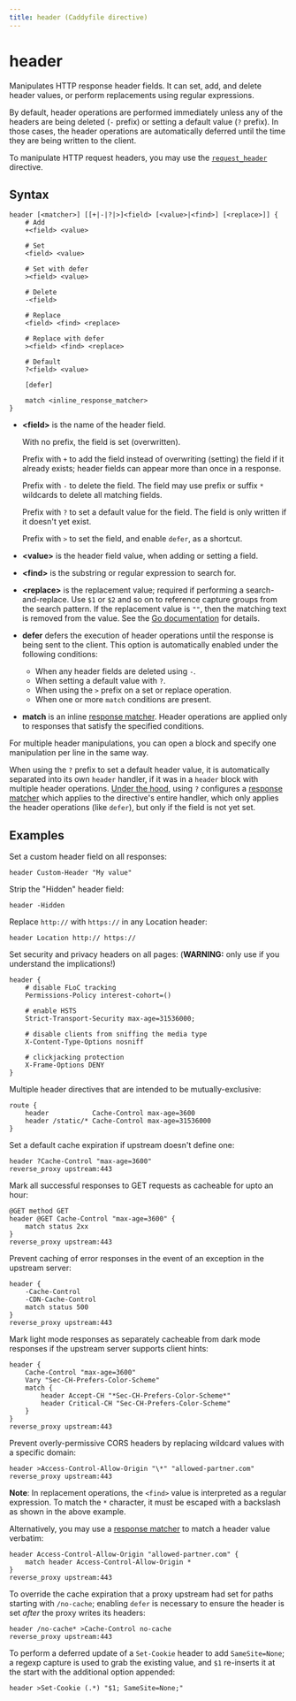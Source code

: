 ```yaml
---
title: header (Caddyfile directive)
---
```


# header

Manipulates HTTP response header fields. It can set, add, and delete header values, or perform replacements using regular expressions.

By default, header operations are performed immediately unless any of the headers are being deleted (`-` prefix) or setting a default value (`?` prefix). In those cases, the header operations are automatically deferred until the time they are being written to the client.

To manipulate HTTP request headers, you may use the [`request_header`](request_header) directive.


## Syntax

```caddy-d
header [<matcher>] [[+|-|?|>]<field> [<value>|<find>] [<replace>]] {
	# Add
	+<field> <value>

	# Set
	<field> <value>

	# Set with defer
	><field> <value>

	# Delete
	-<field>

	# Replace
	<field> <find> <replace>

	# Replace with defer
	><field> <find> <replace>

	# Default
	?<field> <value>

	[defer]

	match <inline_response_matcher>
}
```

- **&lt;field&gt;** is the name of the header field.

  With no prefix, the field is set (overwritten).

  Prefix with `+` to add the field instead of overwriting (setting) the field if it already exists; header fields can appear more than once in a response.

  Prefix with `-` to delete the field. The field may use prefix or suffix `*` wildcards to delete all matching fields.

  Prefix with `?` to set a default value for the field. The field is only written if it doesn't yet exist.

  Prefix with `>` to set the field, and enable `defer`, as a shortcut.

- **&lt;value&gt;** is the header field value, when adding or setting a field.

- **&lt;find&gt;** is the substring or regular expression to search for.

- **&lt;replace&gt;** is the replacement value; required if performing a search-and-replace. Use `$1` or `$2` and so on to reference capture groups from the search pattern. If the replacement value is `""`, then the matching text is removed from the value. See the [Go documentation](https://golang.org/pkg/regexp/#Regexp.Expand) for details.

- **defer** defers the execution of header operations until the response is being sent to the client. This option is automatically enabled under the following conditions:
	- When any header fields are deleted using `-`.
	- When setting a default value with `?`.
	- When using the `>` prefix on a set or replace operation.
	- When one or more `match` conditions are present.

- **match** <span id="match"/> is an inline [response matcher](/docs/caddyfile/response-matchers). Header operations are applied only to responses that satisfy the specified conditions.

For multiple header manipulations, you can open a block and specify one manipulation per line in the same way.

When using the `?` prefix to set a default header value, it is automatically separated into its own `header` handler, if it was in a `header` block with multiple header operations. [Under the hood](/docs/modules/http.handlers.headers#response/require), using `?` configures a [response matcher](/docs/caddyfile/response-matchers) which applies to the directive's entire handler, which only applies the header operations (like `defer`), but only if the field is not yet set.


## Examples

Set a custom header field on all responses:

```caddy-d
header Custom-Header "My value"
```

Strip the "Hidden" header field:

```caddy-d
header -Hidden
```

Replace `http://` with `https://` in any Location header:

```caddy-d
header Location http:// https://
```

Set security and privacy headers on all pages: (**WARNING:** only use if you understand the implications!)

```caddy-d
header {
	# disable FLoC tracking
	Permissions-Policy interest-cohort=()

	# enable HSTS
	Strict-Transport-Security max-age=31536000;

	# disable clients from sniffing the media type
	X-Content-Type-Options nosniff

	# clickjacking protection
	X-Frame-Options DENY
}
```

Multiple header directives that are intended to be mutually-exclusive:

```caddy-d
route {
	header           Cache-Control max-age=3600
	header /static/* Cache-Control max-age=31536000
}
```

Set a default cache expiration if upstream doesn't define one:

```caddy-d
header ?Cache-Control "max-age=3600"
reverse_proxy upstream:443
```

Mark all successful responses to GET requests as cacheable for upto an hour:

```caddy-d
@GET method GET
header @GET Cache-Control "max-age=3600" {
	match status 2xx
}
reverse_proxy upstream:443
```

Prevent caching of error responses in the event of an exception in the upstream server:

```caddy-d
header {
	-Cache-Control
	-CDN-Cache-Control
	match status 500
}
reverse_proxy upstream:443
```

Mark light mode responses as separately cacheable from dark mode responses if the upstream server supports client hints:
```caddy-d
header {
	Cache-Control "max-age=3600"
	Vary "Sec-CH-Prefers-Color-Scheme"
	match {
		header Accept-CH "*Sec-CH-Prefers-Color-Scheme*"
		header Critical-CH "Sec-CH-Prefers-Color-Scheme"
	}
}
reverse_proxy upstream:443
```

Prevent overly-permissive CORS headers by replacing wildcard values with a specific domain:
```caddy-d
header >Access-Control-Allow-Origin "\*" "allowed-partner.com"
reverse_proxy upstream:443
```
**Note**: In replacement operations, the `<find>` value is interpreted as a regular expression. To match the `*` character, it must be escaped with a backslash as shown in the above example.

Alternatively, you may use a [response matcher](/docs/caddyfile/response-matchers) to match a header value verbatim:
```caddy-d
header Access-Control-Allow-Origin "allowed-partner.com" {
	match header Access-Control-Allow-Origin *
}
reverse_proxy upstream:443
```

To override the cache expiration that a proxy upstream had set for paths starting with `/no-cache`; enabling `defer` is necessary to ensure the header is set _after_ the proxy writes its headers:

```caddy-d
header /no-cache* >Cache-Control no-cache
reverse_proxy upstream:443
```

To perform a deferred update of a `Set-Cookie` header to add `SameSite=None`; a regexp capture is used to grab the existing value, and `$1` re-inserts it at the start with the additional option appended:

```caddy-d
header >Set-Cookie (.*) "$1; SameSite=None;"
```
